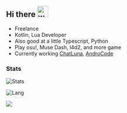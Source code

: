 ## Hi there <img alt="wave" src="https://cdn.staticaly.com/gh/MartinHeinz/MartinHeinz/master/wave.gif" width="30px">

- Freelance
- Kotlin, Lua Developer
- Also good at a little Typescript, Python
- Play osu!, Muse Dash, l4d2, and more game
- Currently working [ChatLuna](https://github.com/ChatLunaLab), [AndroCode](https://github.com/dingyi222666/AndroCode)

### Stats

![Stats](https://github-readme-stats.vercel.app/api?username=dingyi222666&show_icons=true&icon_color=47A69E&title_color=47A69E&count_private=true)    

![Lang](https://github-readme-stats.vercel.app/api/top-langs/?username=dingyi222666&layout=compact&title_color=47A69E&hide=html,css,c,c%2B%2B)   

![](https://komarev.com/ghpvc/?username=dingyi222666)  
